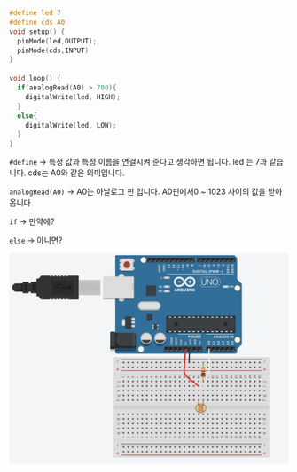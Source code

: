 ```c
#define led 7  
#define cds A0
void setup() {
  pinMode(led,OUTPUT);
  pinMode(cds,INPUT)
}

void loop() {
  if(analogRead(A0) > 700){
    digitalWrite(led, HIGH);
  }
  else{
    digitalWrite(led, LOW);
  }
}
```

`#define` -> 특정 값과 특정 이름을 연결시켜 준다고 생각하면 됩니다. led 는 7과 같습니다. cds는 A0와 같은 의미입니다.

`analogRead(A0)` -> A0는 아날로그 핀 입니다. A0핀에서0 ~ 1023 사이의 값을 받아옵니다.

`if` -> 만약에?

`else` -> 아니면?

![](../../img/2.JPG)

